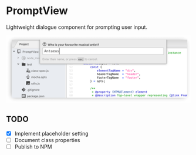 PromptView
==========

Lightweight dialogue component for prompting user input.

<img src="banner.png" width="700" alt="C.Y.F.A.W.png" />


TODO
----
* [X] Implement placeholder setting
* [ ] Document class properties
* [ ] Publish to NPM
